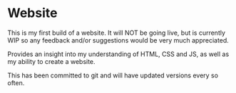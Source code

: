 # Website

This is my first build of a website. It will NOT be going live, but is currently WIP so any feedback and/or suggestions would be very much appreciated.

Provides an insight into my understanding of HTML, CSS and JS, as well as my ability to create a website.

This has been committed to git and will have updated versions every so often.
